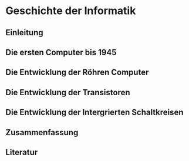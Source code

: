 # Geschichte der Informatik

## Einleitung

## Die ersten Computer bis 1945 

## Die Entwicklung der Röhren Computer 

## Die Entwicklung der Transistoren

## Die Entwicklung der Intergrierten Schaltkreisen

## Zusammenfassung

## Literatur

